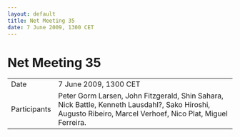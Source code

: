 ```yaml
---
layout: default
title: Net Meeting 35
date: 7 June 2009, 1300 CET
---
```



# Net Meeting 35

|||
|---|---|
| Date | 7 June 2009, 1300 CET |
| Participants | Peter Gorm Larsen, John Fitzgerald, Shin Sahara, Nick Battle, Kenneth Lausdahl?, Sako Hiroshi, Augusto Ribeiro, Marcel Verhoef, Nico Plat, Miguel Ferreira. |

